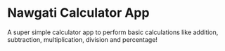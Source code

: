 # Nawgati Calculator App

A super simple calculator app to perform basic calculations like addition, subtraction, multiplication, division and percentage!